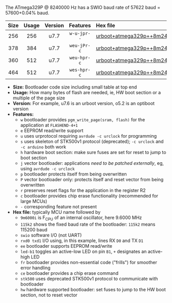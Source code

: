 The ATmega329P @ 8240000 Hz has a SWIO baud rate of 57622 baud = 57600+0.04% baud.

|Size|Usage|Version|Features|Hex file|
|:-:|:-:|:-:|:-:|:--|
|256|256|u7.7|`w-u-jpr--`|[urboot+atmega329p++8m2400i+++57k6_swio_rxe0_txe1_led+b5.hex](https://raw.githubusercontent.com/stefanrueger/urboot.hex/main/cores/megacore/atmega329p/internal_oscillator/fint++8m2400_Hz/br+++57k6_bps/urboot+atmega329p++8m2400i+++57k6_swio_rxe0_txe1_led+b5.hex)|
|378|384|u7.7|`weu-jPr-c`|[urboot+atmega329p++8m2400i+++57k6_swio_rxe0_txe1_ee_led+b5_fr_ce.hex](https://raw.githubusercontent.com/stefanrueger/urboot.hex/main/cores/megacore/atmega329p/internal_oscillator/fint++8m2400_Hz/br+++57k6_bps/urboot+atmega329p++8m2400i+++57k6_swio_rxe0_txe1_ee_led+b5_fr_ce.hex)|
|360|512|u7.7|`weu-hpr-c`|[urboot+atmega329p++8m2400i+++57k6_swio_rxe0_txe1_ee_led+b5_fr_ce_hw.hex](https://raw.githubusercontent.com/stefanrueger/urboot.hex/main/cores/megacore/atmega329p/internal_oscillator/fint++8m2400_Hz/br+++57k6_bps/urboot+atmega329p++8m2400i+++57k6_swio_rxe0_txe1_ee_led+b5_fr_ce_hw.hex)|
|464|512|u7.7|`wes-hpr-c`|[urboot+atmega329p++8m2400i+++57k6_swio_rxe0_txe1_ee_led+b5_fr_ce_stk500_hw.hex](https://raw.githubusercontent.com/stefanrueger/urboot.hex/main/cores/megacore/atmega329p/internal_oscillator/fint++8m2400_Hz/br+++57k6_bps/urboot+atmega329p++8m2400i+++57k6_swio_rxe0_txe1_ee_led+b5_fr_ce_stk500_hw.hex)|

- **Size:** Bootloader code size including small table at top end
- **Usage:** How many bytes of flash are needed, ie, HW boot section or a multiple of the page size
- **Version:** For example, u7.6 is an urboot version, o5.2 is an optiboot version
- **Features:**
  + `w` bootloader provides `pgm_write_page(sram, flash)` for the application at `FLASHEND-4+1`
  + `e` EEPROM read/write support
  + `u` uses urprotocol requiring `avrdude -c urclock` for programming
  + `s` uses skeleton of STK500v1 protocol (deprecated); `-c urclock` and `-c arduino` both work
  + `h` hardware boot section: make sure fuses are set for reset to jump to boot section
  + `j` vector bootloader: applications *need to be patched externally*, eg, using `avrdude -c urclock`
  + `p` bootloader protects itself from being overwritten
  + `P` vector bootloader only: protects itself and reset vector from being overwritten
  + `r` preserves reset flags for the application in the register R2
  + `c` bootloader provides chip erase functionality (recommended for large MCUs)
  + `-` corresponding feature not present
- **Hex file:** typically MCU name followed by
  + `9m6000i` is F<sub>CPU</sub> of an internal oscillator, here 9.6000 MHz
  + `115k2` shows the fixed baud rate of the bootloader: `115k2` means 115200 baud
  + `swio` software I/O (not UART)
  + `rxd0 txd1` I/O using, in this example, lines RX `D0` and TX `D1`
  + `ee` bootloader supports EEPROM read/write
  + `led-b1` toggles an active-low LED on pin `B1`, `+` designates an active-high LED
  + `fr` bootloader provides non-essential code ("frills") for smoother error handling
  + `ce` bootloader provides a chip erase command
  + `stk500` uses deprecated STK500v1 protocol to communicate with bootloader
  + `hw` hardware supported bootloader: set fuses to jump to the HW boot section, not to reset vector
